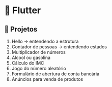 # 📱 Flutter

## 🚀 Projetos

1. Hello -> entendendo a estrutura
2. Contador de pessoas -> entendendo estados
3. Multiplicador de números
4. Alcool ou gasolina
5. Cálculo do IMC
6. Jogo do número aleatório
7. Formulário de abertura de conta bancária
8. Anúncios para venda de produtos
